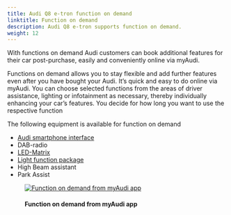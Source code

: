 ```yaml
---
title: Audi Q8 e-tron function on demand
linktitle: Function on demand
description: Audi Q8 e-tron supports function on demand.
weight: 12
---
```

<!-- markdownlint-disable MD033 -->

With functions on demand Audi customers can book additional features for their car post-purchase, easily and conveniently online via myAudi.

Functions on demand allows you to stay flexible and add further features even after you have bought your Audi. It’s quick and easy to do online via myAudi. You can choose selected functions from the areas of driver assistance, lighting or infotainment as necessary, thereby individually enhancing your car’s features. You decide for how long you want to use the respective function

The following equipment is available for function on demand

- [Audi smartphone interface](/models/e-tron/technology/uiandoperations/smartphoneinterface/)
- DAB-radio
- [LED-Matrix](/models/e-tron/technology/lights/#hd-matrix-led-headlights)
- [Light function package](/models/e-tron/technology/lights/#hd-matrix-led-headlights)
- High Beam assistant
- Park Assist

<figure>
    <a href="https://media.electrichasgoneaudi.net/multimedia/models/e-tron/technology/fod/fod1.jpg">
        <img src="https://media.electrichasgoneaudi.net/multimedia/models/e-tron/technology/fod/fod1s.jpg"
        class="img-fluid" alt="Function on demand from myAudi app" title="Function on demand from myAudi app">
    </a>
    <figcaption><h4>Function on demand from myAudi app</h4></figcaption>
</figure>
